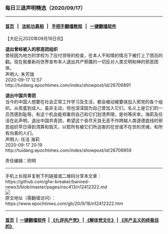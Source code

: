 ### 每日三退声明精选（2020/09/17）
------------------------

#### [首页](https://github.com/gfw-breaker/banned-news3/blob/master/README.md) &nbsp;&nbsp;|&nbsp;&nbsp; [法轮功真相](https://github.com/begood0513/basic/blob/master/README.md)  &nbsp;&nbsp;|&nbsp;&nbsp; [手把手翻墙教程](https://github.com/gfw-breaker/guides/wiki)  &nbsp;&nbsp;|&nbsp;&nbsp; [一键翻墙软件](https://github.com/gfw-breaker/nogfw/blob/master/README.md)  



<div><p>
 【大纪元2020年09月18日讯】
</p>
<p>
 <strong>
  退出曾经被入的邪恶团组织
 </strong>
 <br/>
 曾经因为地方的学校为了应付领导的检查，在本人不知情的情况下被打上了团员的戳。现在我重新向世界宣布本人退出共产邪魔的一切反对人类文明和神的邪恶团体。
 <br/>
 声明人: 朱芳瑞
 <br/>
 2020-09-17 12:57
 <br/>
 http://tuidang.epochtimes.com/index/showpost/id/26706891
</p>
<p>
 <strong>
  退出中国共青团
 </strong>
 <br/>
 当今的中国人想要在社会正常工作学习及生活，都会被动被要挟加入邪党的各个组织。从孩童到成人。虽非主动，但也深深因为自己曾加入它们，名义上是它们的一员而感到耻辱。有这个机会能郑重将自己和它们划清界限，是何等庆幸。海莉及任洁在此声明，退出中国共青团，希望这个丧尽天良无恶不作跨越人类道德底线的邪恶组织早日得到清算和毁灭，以慰所有被它们所迫害的在世或不在世的灵魂，和所有向善的人们。
 <br/>
 声明人: 任洁 海莉
 <br/>
 2020-09-17 20:19
 <br/>
 http://tuidang.epochtimes.com/index/showpost/id/26706959
</p>
<p>
 责任编辑：欣明
</p>
</div>
<hr/>
手机上长按并复制下列链接或二维码分享本文章：<br/>
https://github.com/gfw-breaker/banned-news3/blob/master/pages/nsc413/n12412322.md <br/>
<a href='https://github.com/gfw-breaker/banned-news3/blob/master/pages/nsc413/n12412322.md'><img src='https://github.com/gfw-breaker/banned-news3/blob/master/pages/nsc413/n12412322.md.png'/></a> <br/>
原文地址（需翻墙访问）：https://www.epochtimes.com/gb/20/9/18/n12412322.htm


------------------------
#### [首页](https://github.com/gfw-breaker/banned-news3/blob/master/README.md) &nbsp;|&nbsp; [一键翻墙软件](https://github.com/gfw-breaker/nogfw/blob/master/README.md) &nbsp;| [《九评共产党》](https://github.com/gfw-breaker/9ping.md/blob/master/README.md#九评之一评共产党是什么) | [《解体党文化》](https://github.com/gfw-breaker/jtdwh.md/blob/master/README.md) | [《共产主义的终极目的》](https://github.com/gfw-breaker/gczydzjmd.md/blob/master/README.md)


<img src='http://gfw-breaker.win/banned-news3/pages/nsc413/n12412322.md' width='0px' height='0px'/>